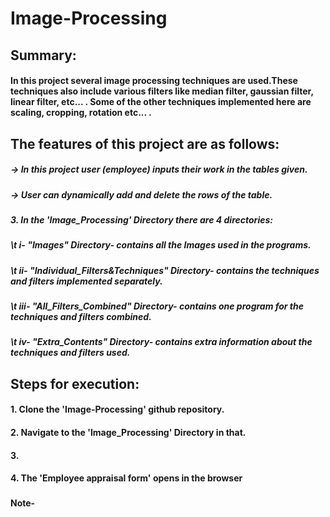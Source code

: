 # Image-Processing
###
###
###

## Summary:
#### In this project several image processing techniques are used.These techniques also include various filters like median filter, gaussian filter, linear filter, etc... . Some of the other techniques implemented here are scaling, cropping, rotation etc... .
###
###

## The features of this project are as follows:

  ##### -> In this project user (employee) inputs their work in the tables given.
  ##### -> User can dynamically add and delete the rows of the table. 

  ##### 3. In the 'Image_Processing' Directory there are 4 directories:
  ##### \t  i- "Images" Directory- contains all the Images used in the programs.
  ##### \t  ii- "Individual_Filters&Techniques" Directory- contains the techniques and filters implemented separately.
  ##### \t  iii- "All_Filters_Combined" Directory- contains one program for the techniques and filters combined.
  ##### \t  iv- "Extra_Contents" Directory- contains extra information about the techniques and filters used.
  
  
 ###
 ###
 
## Steps for execution:

  #### 1. Clone the 'Image-Processing' github repository.
  #### 2. Navigate to the 'Image_Processing' Directory in that.
  #### 3. 
  #### 4. The 'Employee appraisal form' opens in the browser
  ###
  #### Note- 
  ###
  ###
  
  #
